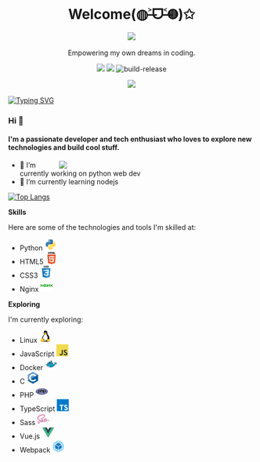 <a name="readme-top"></a>

<div align="center">
  <h1>Welcome(◍˃̶ᗜ˂̶◍)✩</h1>
</div>
<div align="center">
<picture>
  <source media="(prefers-color-scheme: dark)" srcset="https://avatars.githubusercontent.com/u/60097976?s=400&u=46206cff80830b3e6e2d04154b9c75a0a156c056&v=4">
  <img height="190" src="https://avatars.githubusercontent.com/u/60097976?s=400&u=46206cff80830b3e6e2d04154b9c75a0a156c056&v=4">
</picture>

Empowering my own dreams in coding.

[![][vercel-shield]][vercel-link]
[![][github-star]][github-link]
![build-release](https://status.tzpro.xyz/api/badge/1/status?upLabel=Running&downLabel=%3CdownLabel%3E)

![](https://raw.githubusercontent.com/andreasbm/readme/master/assets/lines/rainbow.png)

</div>

<!--
[![Typing SVG](https://readme-typing-svg.demolab.com?font=Fira+Code&pause=1000&width=435&lines=Coding+as+art+%2C+keep+learning+;Never+give+up+your+dreams;Keep+yourself+updated)](https://git.io/typing-svg)
-->
[![Typing SVG](https://readme-typing-svg.demolab.com?font=Fira+Code&pause=1000&random=false&width=435&lines=Swimming+in+the+ocean+of+binary)](https://git.io/typing-svg)
### Hi 👋

#### I'm a passionate developer and tech enthusiast who loves to explore new technologies and build cool stuff.

<img align='right' src='https://counter.seku.su/c302?' width='400px'>

- 🔭 I’m currently working on python web dev
- 🌱 I’m currently learning nodejs

[![Top Langs](https://github-readme-stats.vercel.app/api/top-langs/?username=binary-yuki&layout=compact&exclude_repo=doubi,typecho-theme-handsome-docs,GoogleTranslate,typecho-theme-handsome-opensource,luci-app-aliddns)](https://github.com/anuraghazra/github-readme-stats)



**Skills**

Here are some of the technologies and tools I'm skilled at:

- Python <code><img src="https://raw.githubusercontent.com/devicons/devicon/master/icons/python/python-original.svg" alt="python" height="25"/></code>
- HTML5  <code><img src="https://raw.githubusercontent.com/devicons/devicon/master/icons/html5/html5-original-wordmark.svg" alt="html5" height="25"/></code>
- CSS3   <code><img src="https://raw.githubusercontent.com/devicons/devicon/master/icons/css3/css3-original-wordmark.svg" alt="css3" height="25"/></code>
- Nginx  <code><img src="https://raw.githubusercontent.com/devicons/devicon/master/icons/nginx/nginx-original.svg" alt="nginx" height="25"/></code>

**Exploring**

I'm currently exploring:

- Linux <code><img src="https://raw.githubusercontent.com/devicons/devicon/master/icons/linux/linux-original.svg" alt="linux" height="25"/></code>
- JavaScript <code><img src="https://raw.githubusercontent.com/devicons/devicon/master/icons/javascript/javascript-original.svg" alt="javascript" height="25"/></code>
- Docker <code><img src="https://raw.githubusercontent.com/devicons/devicon/master/icons/docker/docker-original.svg" alt="docker" height="25"/></code>
- C <code><img src="https://raw.githubusercontent.com/devicons/devicon/master/icons/c/c-original.svg" alt="c" height="25"/></code>
- PHP <code><img src="https://raw.githubusercontent.com/devicons/devicon/master/icons/php/php-original.svg" alt="php" height="25"/></code>
- TypeScript <code><img src="https://raw.githubusercontent.com/devicons/devicon/master/icons/typescript/typescript-original.svg" alt="typescript" height="25"/></code>
- Sass <code><img src="https://raw.githubusercontent.com/devicons/devicon/master/icons/sass/sass-original.svg" alt="sass" height="25"/></code>
- Vue.js <code><img src="https://raw.githubusercontent.com/devicons/devicon/master/icons/vuejs/vuejs-original.svg" alt="vue" height="25"/></code>
- Webpack <code><img src="https://raw.githubusercontent.com/devicons/devicon/master/icons/webpack/webpack-original.svg" alt="webpack" height="25"/></code>


<!-- LINK GROUP -->
[github-link]: https://github.com/lobehub
[github-star]: https://img.shields.io/github/stars/lobehub?color=ffcb47&labelColor=black&style=flat-square&logo=github
[vercel-link]: https://chat-preview.lobehub.com
[vercel-shield]: https://img.shields.io/website?down_message=offline&label=vercel&labelColor=black&logo=vercel&style=flat-square&up_message=online&url=https%3A%2F%2Fchat-preview.lobehub.com

<!-- ![Anurag's GitHub stats](https://github-readme-stats.vercel.app/api?username=binary-yuki&count_private=true&theme=radical) -->

